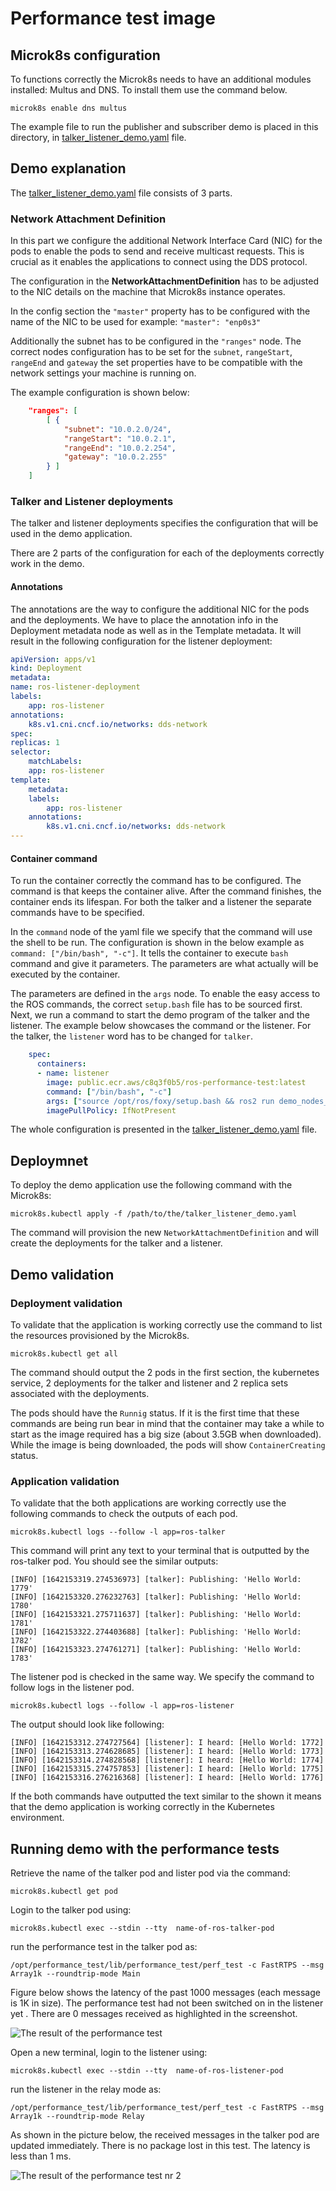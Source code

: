 # Performance test image

## Microk8s configuration
To functions correctly the Microk8s needs to have an additional modules installed: Multus and DNS. To install them use the command below.

```shell
microk8s enable dns multus
```

The example file to run the publisher and subscriber demo is placed in this directory, in [talker_listener_demo.yaml](talker_listener_demo.yaml) file. 

## Demo explanation 

The [talker_listener_demo.yaml](talker_listener_demo.yaml) file consists of 3 parts. 

### Network Attachment Definition

In this part we configure the additional Network Interface Card (NIC) for the pods to enable the pods to send and receive multicast requests. This is crucial as it enables the applications to connect using the DDS protocol. 

The configuration in the **NetworkAttachmentDefinition** has to be adjusted to the NIC details on the machine that Microk8s instance operates. 

In the config section the `"master"` property has to be configured with the name of the NIC to be used for example:  `"master": "enp0s3"`

Additionally the subnet has to be configured in the `"ranges"` node. The correct nodes configuration has to be set for the `subnet`, `rangeStart`, `rangeEnd` and `gateway` the set properties have to be compatible with the network settings your machine is running on.

The example configuration is shown below:
```json   
    "ranges": [
        [ {
            "subnet": "10.0.2.0/24",
            "rangeStart": "10.0.2.1",
            "rangeEnd": "10.0.2.254",
            "gateway": "10.0.2.255"
        } ]
    ]
```    

### Talker and Listener deployments

The talker and listener deployments specifies the configuration that will be used in the demo application. 

There are 2 parts of the configuration for each of the deployments correctly work in the demo. 

#### Annotations

The annotations are the way to configure the additional NIC for the pods and the deployments. We have to place the annotation info in the Deployment metadata node as well as in the Template metadata. It will result in the following configuration for the listener deployment:
```yaml
apiVersion: apps/v1
kind: Deployment
metadata:
name: ros-listener-deployment
labels:
    app: ros-listener
annotations:
    k8s.v1.cni.cncf.io/networks: dds-network
spec:
replicas: 1
selector:
    matchLabels:
    app: ros-listener
template:
    metadata:
    labels:
        app: ros-listener
    annotations:
        k8s.v1.cni.cncf.io/networks: dds-network
---
```

#### Container command

To run the container correctly the command has to be configured. The command is that keeps the container alive. After the command finishes, the container ends its lifespan. For both the talker and a listener the separate commands have to be specified. 

In the `command` node of the yaml file we specify that the command will use the shell to be run. The configuration is shown in the below example as `command: ["/bin/bash", "-c"]`. It tells the container to execute `bash` command and give it parameters. The parameters are what actually will be executed by the container. 

The parameters are defined in the `args` node. 
To enable the easy access to the ROS commands, the correct `setup.bash` file has to be sourced first. Next, we run a command to start the demo program of the talker and the listener. The example below showcases the command or the listener. For the talker, the `listener` word has to be changed for `talker`. 
```yaml
    spec:
      containers:
      - name: listener
        image: public.ecr.aws/c8q3f0b5/ros-performance-test:latest 
        command: ["/bin/bash", "-c"]
        args: ["source /opt/ros/foxy/setup.bash && ros2 run demo_nodes_cpp listener"]
        imagePullPolicy: IfNotPresent

```

The whole configuration is presented in the [talker_listener_demo.yaml](talker_listener_demo.yaml) file.

## Deploymnet 

To deploy the demo application use the following command with the Microk8s:

```shell
microk8s.kubectl apply -f /path/to/the/talker_listener_demo.yaml
```

The command will provision the new `NetworkAttachmentDefinition` and will create the deployments for the talker and a listener. 
## Demo validation 

### Deployment validation
To validate that the application is working correctly use the command to list the resources provisioned by the Microk8s.

```shell
microk8s.kubectl get all
```
The command should output the 2 pods in the first section, the kubernetes service, 2 deployments for the talker and listener and 2 replica sets associated with the deployments.

The pods should have the `Runnig` status. If it is the first time that these commands are being run bear in mind that the container may take a while to start as the image required has a big size (about 3.5GB when downloaded). While the image is being downloaded, the pods will show `ContainerCreating` status.

### Application validation
To validate that the both applications are working correctly use the following commands to check the outputs of each pod.

```shell
microk8s.kubectl logs --follow -l app=ros-talker
```

This command will print any text to your terminal that is outputted by the ros-talker pod. You should see the similar outputs:

```
[INFO] [1642153319.274536973] [talker]: Publishing: 'Hello World: 1779'
[INFO] [1642153320.276232763] [talker]: Publishing: 'Hello World: 1780'
[INFO] [1642153321.275711637] [talker]: Publishing: 'Hello World: 1781'
[INFO] [1642153322.274403688] [talker]: Publishing: 'Hello World: 1782'
[INFO] [1642153323.274761271] [talker]: Publishing: 'Hello World: 1783'
```

The listener pod is checked in the same way. We specify the command to follow logs in the listener pod.
```shell
microk8s.kubectl logs --follow -l app=ros-listener
```

The output should look like following:

```
[INFO] [1642153312.274727564] [listener]: I heard: [Hello World: 1772]
[INFO] [1642153313.274628685] [listener]: I heard: [Hello World: 1773]
[INFO] [1642153314.274828568] [listener]: I heard: [Hello World: 1774]
[INFO] [1642153315.274757853] [listener]: I heard: [Hello World: 1775]
[INFO] [1642153316.276216368] [listener]: I heard: [Hello World: 1776]
```

If the both commands have outputted the text similar to the shown it means that the demo application is working correctly in the Kubernetes environment.
## Running demo with the performance tests

Retrieve the name of the talker pod and lister pod via the command:
```
microk8s.kubectl get pod
```

Login to the talker pod using:
```shell
microk8s.kubectl exec --stdin --tty  name-of-ros-talker-pod      
```
run the performance test in the talker pod as:
```
/opt/performance_test/lib/performance_test/perf_test -c FastRTPS --msg Array1k --roundtrip-mode Main
```
Figure below shows the latency of the past 1000 messages (each message is 1K in size). The performance test had not been switched on in the listener yet . There are 0 messages received as highlighted in the screenshot.

![The result of the performance test](img/test1.png "Test result 1")

Open a new terminal, login to the listener using:
```shell
microk8s.kubectl exec --stdin --tty  name-of-ros-listener-pod      
```
run the listener in the relay mode as:
```shell
/opt/performance_test/lib/performance_test/perf_test -c FastRTPS --msg Array1k --roundtrip-mode Relay
```

As shown in the picture below, the received messages in the talker pod are updated immediately. There is no package lost in this test. The latency is less than 1 ms.

![The result of the performance test nr 2](img/test2.png "Test result 2")
